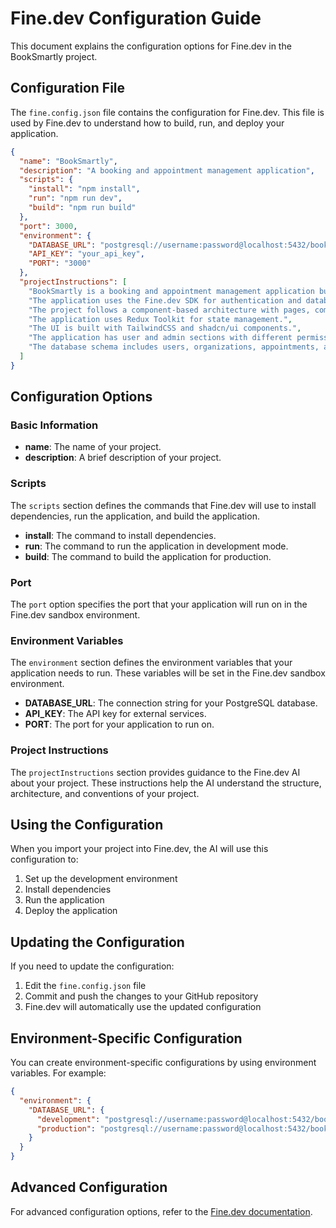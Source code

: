 # Fine.dev Configuration Guide

This document explains the configuration options for Fine.dev in the BookSmartly project.

## Configuration File

The `fine.config.json` file contains the configuration for Fine.dev. This file is used by Fine.dev to understand how to build, run, and deploy your application.

```json
{
  "name": "BookSmartly",
  "description": "A booking and appointment management application",
  "scripts": {
    "install": "npm install",
    "run": "npm run dev",
    "build": "npm run build"
  },
  "port": 3000,
  "environment": {
    "DATABASE_URL": "postgresql://username:password@localhost:5432/booksmartly",
    "API_KEY": "your_api_key",
    "PORT": "3000"
  },
  "projectInstructions": [
    "BookSmartly is a booking and appointment management application built with React, TypeScript, and Vite.",
    "The application uses the Fine.dev SDK for authentication and database operations.",
    "The project follows a component-based architecture with pages, components, and API services.",
    "The application uses Redux Toolkit for state management.",
    "The UI is built with TailwindCSS and shadcn/ui components.",
    "The application has user and admin sections with different permissions.",
    "The database schema includes users, organizations, appointments, appointment types, and locations."
  ]
}
```

## Configuration Options

### Basic Information

- **name**: The name of your project.
- **description**: A brief description of your project.

### Scripts

The `scripts` section defines the commands that Fine.dev will use to install dependencies, run the application, and build the application.

- **install**: The command to install dependencies.
- **run**: The command to run the application in development mode.
- **build**: The command to build the application for production.

### Port

The `port` option specifies the port that your application will run on in the Fine.dev sandbox environment.

### Environment Variables

The `environment` section defines the environment variables that your application needs to run. These variables will be set in the Fine.dev sandbox environment.

- **DATABASE_URL**: The connection string for your PostgreSQL database.
- **API_KEY**: The API key for external services.
- **PORT**: The port for your application to run on.

### Project Instructions

The `projectInstructions` section provides guidance to the Fine.dev AI about your project. These instructions help the AI understand the structure, architecture, and conventions of your project.

## Using the Configuration

When you import your project into Fine.dev, the AI will use this configuration to:

1. Set up the development environment
2. Install dependencies
3. Run the application
4. Deploy the application

## Updating the Configuration

If you need to update the configuration:

1. Edit the `fine.config.json` file
2. Commit and push the changes to your GitHub repository
3. Fine.dev will automatically use the updated configuration

## Environment-Specific Configuration

You can create environment-specific configurations by using environment variables. For example:

```json
{
  "environment": {
    "DATABASE_URL": {
      "development": "postgresql://username:password@localhost:5432/booksmartly_dev",
      "production": "postgresql://username:password@localhost:5432/booksmartly_prod"
    }
  }
}
```

## Advanced Configuration

For advanced configuration options, refer to the [Fine.dev documentation](https://docs.fine.dev/configuration).